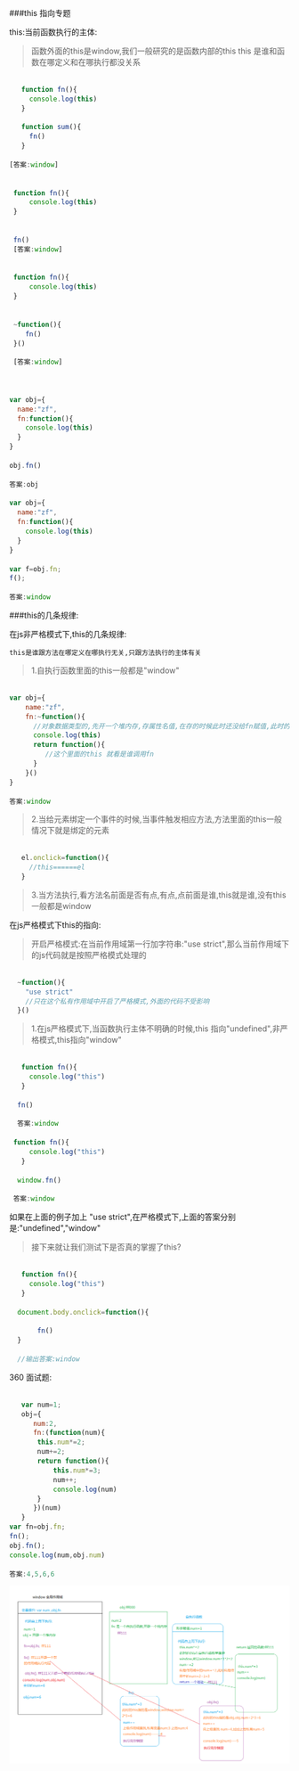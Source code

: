 ###this 指向专题

this:当前函数执行的主体:
 > 函数外面的this是window,我们一般研究的是函数内部的this
 > this 是谁和函数在哪定义和在哪执行都没关系

  ```javascript
    
     function fn(){
       console.log(this)
     }

     function sum(){
       fn()
     }

  [答案:window]


   function fn(){
       console.log(this)
   }


   fn()
   [答案:window]

   
   function fn(){
       console.log(this)
   }


   ~function(){
      fn()
   }()

   [答案:window]



var obj={
    name:"zf",
    fn:function(){
      console.log(this)
    }
}

obj.fn()

答案:obj

var obj={
    name:"zf",
    fn:function(){
      console.log(this)
    }
}

var f=obj.fn;
f();

答案:window


  ```

###this的几条规律: 

在js非严格模式下,this的几条规律:

 `this是谁跟方法在哪定义在哪执行无关,只跟方法执行的主体有关`

> 1.自执行函数里面的this一般都是"window"

```javascript
  
var obj={
    name:"zf",
    fn:~function(){
      //对象数据类型的,先开一个堆内存,存属性名值,在存的时候此时还没给fn赋值,此时的this是window
      console.log(this)
      return function(){
         //这个里面的this 就看是谁调用fn
      }
    }()
}

答案:window
```

> 2.当给元素绑定一个事件的时候,当事件触发相应方法,方法里面的this一般情况下就是绑定的元素

```javascript

   el.onclick=function(){
     //this======el
   }
```

> 3.当方法执行,看方法名前面是否有点,有点,点前面是谁,this就是谁,没有this一般都是window


在js严格模式下this的指向:
 
  > 开启严格模式:在当前作用域第一行加字符串:"use strict",那么当前作用域下的js代码就是按照严格模式处理的

  ```javascript
     
    ~function(){
      "use strict"
      //只在这个私有作用域中开启了严格模式,外面的代码不受影响
    }()
  ``` 

> 1.在js严格模式下,当函数执行主体不明确的时候,this 指向"undefined",非严格模式,this指向"window"

```javascript

   function fn(){
     console.log("this")
   }

  fn() 
  
  答案:window

 function fn(){
     console.log("this")
   }

  window.fn() 

 答案:window


```
如果在上面的例子加上 "use strict",在严格模式下,上面的答案分别是:"undefined","window"

>  接下来就让我们测试下是否真的掌握了this?

```javascript

   function fn(){
     console.log("this")
   }

  document.body.onclick=function(){
      
       fn()
  }
    
  //输出答案:window

```

360 面试题:

```javascript

   var num=1;
   obj={
      num:2,
      fn:(function(num){
       this.num*=2;
       num+=2;
       return function(){
           this.num*=3;
           num++;
           console.log(num)
       }
      })(num) 
   }
var fn=obj.fn;
fn();
obj.fn();
console.log(num,obj.num)
    
答案:4,5,6,6


```

![](/360.png)

































